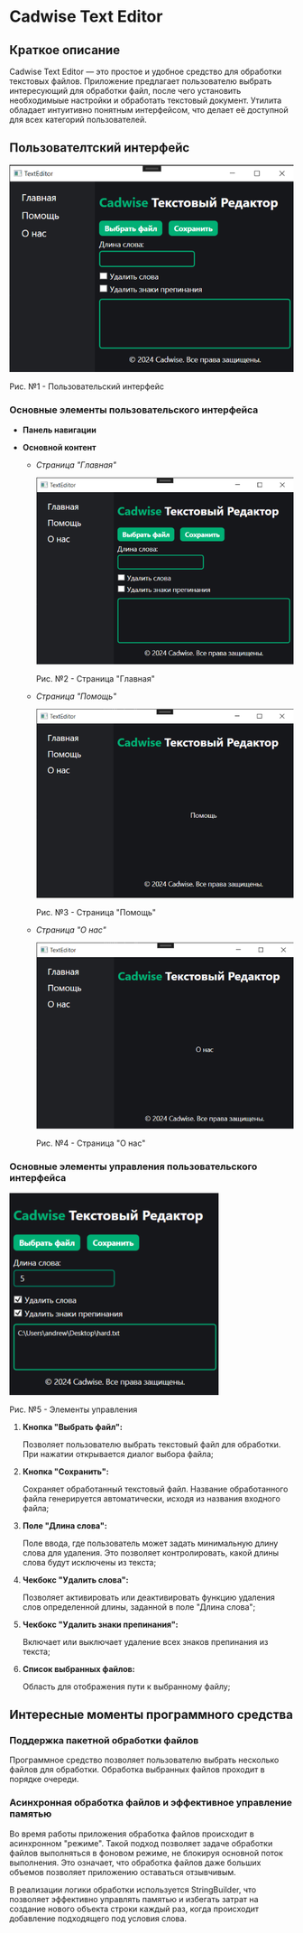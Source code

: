 # Cadwise Text Editor

## Краткое описание

Cadwise Text Editor — это простое и удобное средство для обработки текстовых файлов.
Приложение предлагает пользователю выбрать интересующий для обработки файл, после чего установить необходимыые настройки и
обработать текстовый документ. Утилита обладает интуитивно понятным интерфейсом, что делает её доступной для всех категорий пользователей.

## Пользователтский интерфейс

![Пользовательский интерфейс](./Images/user_interface.png)

Рис. №1 - Пользовательский интерфейс

### Основные элементы пользовательского интерфейса

- **Панель навигации**

- **Основной контент**

  - _Страница "Главная"_

    ![Страница "Главная"](./Images/main_page.png)

    Рис. №2 - Страница "Главная"

  - _Страница "Помощь"_

    ![Страница "Помощь"](./Images/help_page.png)

    Рис. №3 - Страница "Помощь"

  - _Страница "О нас"_

    ![Страница "О нас"](./Images/about_page.png)

    Рис. №4 - Страница "О нас"

### Основные элементы управления пользовательского интерфейса

![Элементы управления](./Images/controls.png)

Рис. №5 - Элементы управления

1. **Кнопка "Выбрать файл":**

   Позволяет пользователю выбрать текстовый файл для обработки. При нажатии открывается диалог выбора файла;

2. **Кнопка "Сохранить":**

   Сохраняет обработанный текстовый файл. Название обработанного файла генерируется автоматически, исходя из названия входного файла;

3. **Поле "Длина слова":**

   Поле ввода, где пользователь может задать минимальную длину слова для удаления. Это позволяет контролировать, какой длины слова будут исключены из текста;

4. **Чекбокс "Удалить слова":**

   Позволяет активировать или деактивировать функцию удаления слов определенной длины, заданной в поле "Длина слова";

5. **Чекбокс "Удалить знаки препинания":**

   Включает или выключает удаление всех знаков препинания из текста;

6. **Список выбранных файлов:**

   Область для отображения пути к выбранному файлу;

## Интересные моменты программного средства

### Поддержка пакетной обработки файлов

Программное средство позволяет пользователю выбрать несколько файлов для обработки. Обработка выбранных файлов проходит в порядке очереди.

### Асинхронная обработка файлов и эффективное управление памятью

Во время работы приложения обработка файлов происходит в асинхронном "режиме". Такой подход позволяет задаче обработки файлов выполняться в фоновом режиме,
не блокируя основной поток выполнения. Это означает, что обработка файлов даже больших объемов позволяет приложению оставаться отзывчивым.

В реализации логики обработки используется StringBuilder, что позволяет эффективно управлять памятью и избегать затрат на создание нового объекта строки каждый раз,
когда происходит добавление подходящего под условия слова.

